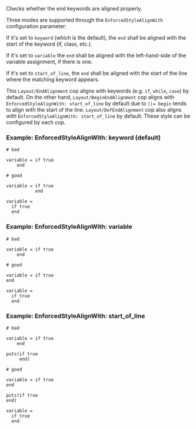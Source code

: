 Checks whether the end keywords are aligned properly.

Three modes are supported through the `EnforcedStyleAlignWith`
configuration parameter:

If it's set to `keyword` (which is the default), the `end`
shall be aligned with the start of the keyword (if, class, etc.).

If it's set to `variable` the `end` shall be aligned with the
left-hand-side of the variable assignment, if there is one.

If it's set to `start_of_line`, the `end` shall be aligned with the
start of the line where the matching keyword appears.

This `Layout/EndAlignment` cop aligns with keywords (e.g. `if`, `while`, `case`)
by default. On the other hand, `Layout/BeginEndAlignment` cop aligns with
`EnforcedStyleAlignWith: start_of_line` by default due to `||= begin` tends
to align with the start of the line. `Layout/DefEndAlignment` cop also aligns with
`EnforcedStyleAlignWith: start_of_line` by default.
These style can be configured by each cop.

### Example: EnforcedStyleAlignWith: keyword (default)
    # bad

    variable = if true
        end

    # good

    variable = if true
               end

    variable =
      if true
      end

### Example: EnforcedStyleAlignWith: variable
    # bad

    variable = if true
        end

    # good

    variable = if true
    end

    variable =
      if true
      end

### Example: EnforcedStyleAlignWith: start_of_line
    # bad

    variable = if true
        end

    puts(if true
         end)

    # good

    variable = if true
    end

    puts(if true
    end)

    variable =
      if true
      end